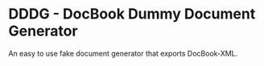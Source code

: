 # DDDG - DocBook Dummy Document Generator
An easy to use fake document generator that exports DocBook-XML.
